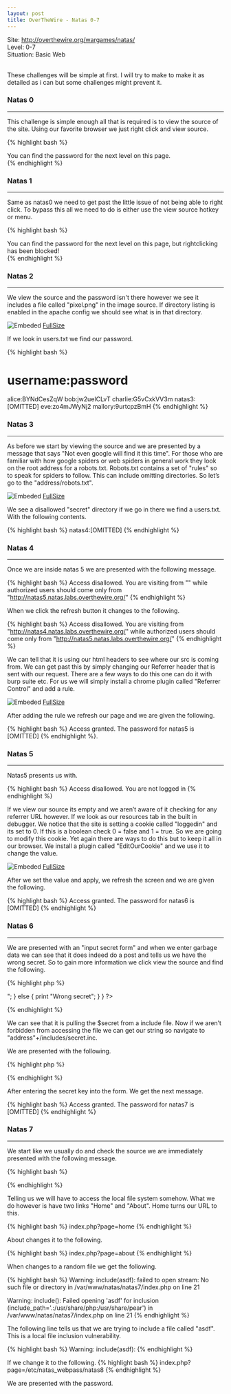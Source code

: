 ```yaml
---
layout: post
title: OverTheWire - Natas 0-7
---
```


Site: http://overthewire.org/wargames/natas/ <br>
Level: 0-7<br>
Situation: Basic Web <br><br>

These challenges will be simple at first. I will try to make to make it as detailed as i can but some challenges might prevent it.

### Natas 0
- - - - - - -

This challenge is simple enough all that is required is to view the source of the site. Using our favorite browser we just right click and view source.

{% highlight bash %}
<div id="content">
You can find the password for the next level on this page.

<!--The password for natas1 is [OMITTED] -->
</div>
{% endhighlight %}

### Natas 1
- - - - - - -

Same as natas0 we need to get past the little issue of not being able to right click. To bypass this all we need to do is either use the view source hotkey or menu.

{% highlight bash %}
<div id="content">
You can find the password for the
next level on this page, but rightclicking has been blocked!

<!--The password for natas2 is [OMITTED] -->
</div>
{% endhighlight %}

### Natas 2
- - - - - - -

We view the source and the password isn't there however we see it includes a file called "pixel.png" in the image source. If directory listing is enabled in the apache config we should see what is in that directory.

![Embeded](/images/natas/screen1.png)
[FullSize](/images/natas/screen1.png)

If we look in users.txt we find our password.

{% highlight bash %}
# username:password
alice:BYNdCesZqW
bob:jw2ueICLvT
charlie:G5vCxkVV3m
natas3: [OMITTED]
eve:zo4mJWyNj2
mallory:9urtcpzBmH
{% endhighlight %}

### Natas 3
- - - - - - -

As before we start by viewing the source and we are presented by a message that says "Not even google will find it this time". For those who are familiar with how google spiders or web spiders in general work they look on the root address for a robots.txt. Robots.txt contains a set of "rules" so to speak for spiders to follow. This can include omitting directories. So let’s go to the "address/robots.txt".

![Embeded](/images/natas/screen2.png)
[FullSize](/images/natas/screen2.png)

We see a disallowed "secret" directory if we go in there we find a users.txt. With the following contents.

{% highlight bash %}
natas4:[OMITTED]
{% endhighlight %}

### Natas 4
- - - - - - -

Once we are inside natas 5 we are presented with the following message. 

{% highlight bash %}
Access disallowed. You are visiting from "" while authorized users should come only from "http://natas5.natas.labs.overthewire.org/"
{% endhighlight %}

When we click the refresh button it changes to the following.

{% highlight bash %}
Access disallowed. You are visiting from "http://natas4.natas.labs.overthewire.org/" while authorized users should come only from "http://natas5.natas.labs.overthewire.org/" 
{% endhighlight %}

We can tell that it is using our html headers to see where our src is coming from. We can get past this by simply changing our Referrer header that is sent with our request. There are a few ways to do this one can do it with burp suite etc. For us we will simply install a chrome plugin called "Referrer Control" and add a rule.

![Embeded](/images/natas/screen3.png)
[FullSize](/images/natas/screen3.png)

After adding the rule we refresh our page and we are given the following.

{% highlight bash %}
Access granted. The password for natas5 is [OMITTED] 
{% endhighlight %}.

### Natas 5
- - - - - - -

Natas5 presents us with.

{% highlight bash %}
Access disallowed. You are not logged in
{% endhighlight %}

If we view our source its empty and we aren’t aware of it checking for any referrer URL however. If we look as our resources tab in the built in debugger. We notice that the site is setting a cookie called "loggedin" and its set to 0. If this is a boolean check 0 = false and 1 = true. So we are going to modify this cookie. Yet again there are ways to do this but to keep it all in our browser. We install a plugin called "EditOurCookie" and we use it to change the value.

![Embeded](/images/natas/screen4.png)
[FullSize](/images/natas/screen4.png)

After we set the value and apply, we refresh the screen and we are given the following.

{% highlight bash %}
Access granted. The password for natas6 is [OMITTED]
{% endhighlight %}

### Natas 6
- - - - - - -

We are presented with an "input secret form" and when we enter garbage data we can see that it does indeed do a post and tells us we have the wrong secret. So to gain more information we click view the source and find the following.

{% highlight php %}
<?
    include "includes/secret.inc";
    if(array_key_exists("submit", $_POST)) {
        if($secret == $_POST['secret']) {
        print "Access granted. The password for natas7 is <censored>";
    } else {
        print "Wrong secret";
    }
    }
?>
{% endhighlight %}

We can see that it is pulling the $secret from a include file. Now if we aren’t forbidden from accessing the file we can get our string so navigate to "address"+/includes/secret.inc.

We are presented with the following.

{% highlight php %}
<?
$secret = "FOEIUWGHFEEUHOFUOIU";
?>
{% endhighlight %}

After entering the secret key into the form. We get the next message.

{% highlight bash %}
Access granted. The password for natas7 is [OMITTED]
{% endhighlight %}

### Natas 7
- - - - - - -

We start like we usually do and check the source we are immediately presented with the following message.

{% highlight bash %}
<!-- hint: password for webuser natas8 is in /etc/natas_webpass/natas8 -->
{% endhighlight %}

Telling us we will have to access the local file system somehow. What we do however is have two links "Home" and "About". Home turns our URL to this.

{% highlight bash %}
index.php?page=home
{% endhighlight %}

About changes it to the following.

{% highlight bash %}
index.php?page=about
{% endhighlight %}

When changes to a random file we get the following.

{% highlight bash %}
Warning: include(asdf): failed to open stream: No such file or directory in /var/www/natas/natas7/index.php on line 21

Warning: include(): Failed opening 'asdf' for inclusion (include_path='.:/usr/share/php:/usr/share/pear') in /var/www/natas/natas7/index.php on line 21
{% endhighlight %}

The following line tells us that we are trying to include a file called "asdf". This is a local file inclusion vulnerability.

{% highlight bash %}
Warning: include(asdf):
{% endhighlight %}

If we change it to the following.
{% highlight bash %}
index.php?page=/etc/natas_webpass/natas8
{% endhighlight %}

We are presented with the password.